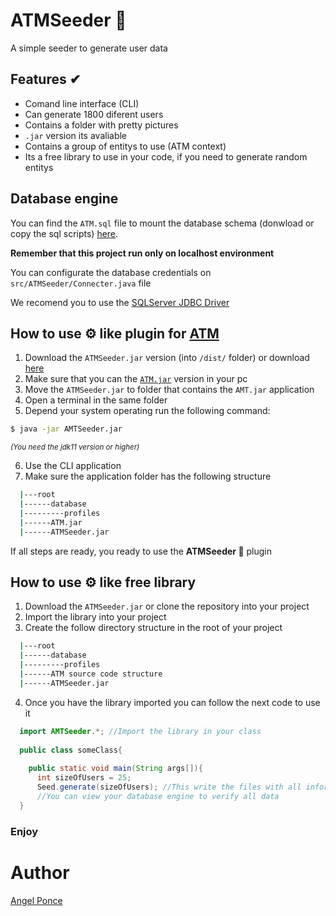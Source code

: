 # ATMSeeder 🌱
A simple seeder to generate user data

## Features ✔
- Comand line interface (CLI)
- Can generate 1800 diferent users
- Contains a folder with pretty pictures
- `.jar` version its avaliable
- Contains a group of entitys to use (ATM context)
- Its a free library to use in your code, if you need to generate random entitys

## Database engine

You can find the `ATM.sql` file to mount the database schema (donwload or copy the sql scripts) [here](https://github.com/Angel-Ponce/ATM/blob/master/ATM.sql).

**Remember that this project run only on localhost environment**

You can configurate the database credentials on `src/ATMSeeder/Connecter.java` file

We recomend you to use the [SQLServer JDBC Driver](https://docs.microsoft.com/en-us/sql/connect/jdbc/microsoft-jdbc-driver-for-sql-server?view=sql-server-ver15)


## How to use ⚙ like plugin for [ATM](https://github.com/Angel-Ponce/ATM)
1. Download the `ATMSeeder.jar` version (into `/dist/` folder) or download [here](https://github.com/Angel-Ponce/ATMSeeder/raw/master/store/ATMSeeder.jar)
2. Make sure that you can the [`ATM.jar`](https://github.com/Angel-Ponce/ATM) version in your pc
3. Move the `ATMSeeder.jar` to folder that contains the `AMT.jar` application
4. Open a terminal in the same folder
5. Depend your system operating run the following command:
  ```bash
  $ java -jar AMTSeeder.jar
  ```
  <sub> *(You need the jdk11 version or higher)* <sub>
  
6. Use the CLI application
7. Make sure the application folder has the following structure
  
  ```bash
    |---root
    |------database
    |---------profiles
    |------ATM.jar
    |------ATMSeeder.jar
  ```
  
If all steps are ready, you ready to use the **ATMSeeder 🌱** plugin
  
## How to use ⚙ like free library
1. Download the `ATMSeeder.jar` or clone the repository into your project
2. Import the library into your project
3. Create the follow directory structure in the root of your project
  
  ```bash
    |---root
    |------database
    |---------profiles
    |------ATM source code structure
    |------ATMSeeder.jar
  ```
  
4. Once you have the library imported you can follow the next code to use it
```java
  import AMTSeeder.*; //Import the library in your class
  
  public class someClass{
    
    public static void main(String args[]){
      int sizeOfUsers = 25;
      Seed.generate(sizeOfUsers); //This write the files with all information in the root project
      //You can view your database engine to verify all data
  }
```
  
### Enjoy
  
# Author
[Angel Ponce](https://github.com/angel-ponce)
